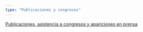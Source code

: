 ```yaml
---
type: "Publicaciones y congresos"
---
```


[Publicaciones, asistencia a congresos y apariciones en prensa](publicaciones/)
<i class="fa fa-book fa-2x"></i>
